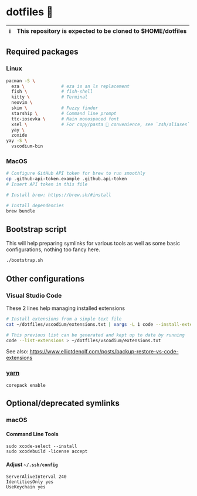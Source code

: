 # dotfiles 📜

| ℹ️  | This repository is expected to be cloned to $HOME/dotfiles |
| --- | :--------------------------------------------------------- |

## Required packages

### Linux

```sh
pacman -S \
  eza \              # eza is an ls replacement
  fish \             # fish-shell
  kitty \            # Terminal
  neovim \
  skim \             # Fuzzy finder
  starship \         # Command line prompt
  ttc-iosevka \      # Main monospaced font
  xsel \             # For copy/pasta 🍝 convenience, see `zsh/aliases`
  yay \
  zoxide
yay -S \
  vscodium-bin
```

### MacOS

```sh
# Configure GitHub API token for brew to run smoothly
cp .github-api-token.example .github.api-token
# Insert API token in this file

# Install brew: https://brew.sh/#install

# Install dependencies
brew bundle
```

## Bootstrap script

This will help preparing symlinks for various tools as well as some basic configurations, nothing too fancy here.

```sh
./bootstrap.sh
```

## Other configurations

### Visual Studio Code

These 2 lines help managing installed extensions

```sh
# Install extensions from a simple text file
cat ~/dotfiles/vscodium/extensions.txt | xargs -L 1 code --install-extension

# This previous list can be generated and kept up to date by running
code --list-extensions > ~/dotfiles/vscodium/extensions.txt
```

See also: https://www.elliotdenolf.com/posts/backup-restore-vs-code-extensions

### [yarn](https://yarnpkg.com/getting-started/install)

```
corepack enable
```

## Optional/deprecated symlinks

### macOS

#### Command Line Tools

```
sudo xcode-select --install
sudo xcodebuild -license accept
```

#### Adjust `~/.ssh/config`

```
ServerAliveInterval 240
IdentitiesOnly yes
UseKeychain yes
```
